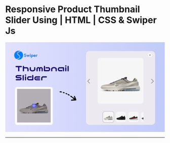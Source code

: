 # Responsive Product Thumbnail Slider Using | HTML | CSS & Swiper Js

![thumbnail](thumbnail.png)

-----------
